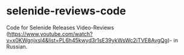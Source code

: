 # selenide-reviews-code

Code for Selenide Releases Video-Reviews (https://www.youtube.com/watch?v=x0KWgnjxsl4&list=PL6h45kwyd3r1sE39ykWsWc2iTVE8AvgQg)- in Russian.
